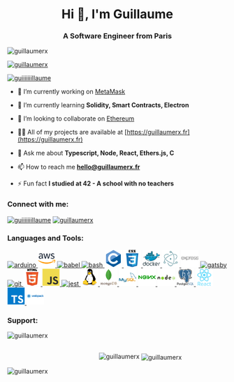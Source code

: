 <h1 align="center">Hi 👋, I'm Guillaume</h1>
<h3 align="center">A Software Engineer from Paris</h3>

<p align="left"> <img src="https://komarev.com/ghpvc/?username=guillaumerx&label=Profile%20views&color=000000&style=flat" alt="guillaumerx" /> </p>

<p align="left"> <a href="https://github.com/ryo-ma/github-profile-trophy"><img src="https://github-profile-trophy.vercel.app/?username=guillaumerx" alt="guillaumerx" /></a> </p>

<p align="left"> <a href="https://twitter.com/guiiiiiiillaume" target="blank"><img src="https://img.shields.io/twitter/follow/guiiiiiiillaume?logo=twitter&style=for-the-badge" alt="guiiiiiiillaume" /></a> </p>

- 🔭 I’m currently working on [MetaMask](https://github.com/MetaMask)

- 🌱 I’m currently learning **Solidity, Smart Contracts, Electron**

- 👯 I’m looking to collaborate on [Ethereum](https://github.com/topics/ethereum)

- 👨‍💻 All of my projects are available at [https://guillaumerx.fr](https://guillaumerx.fr)

- 💬 Ask me about **Typescript, Node, React, Ethers.js, C**

- 📫 How to reach me **hello@guillaumerx.fr**

- ⚡ Fun fact **I studied at 42 - A school with no teachers**

<h3 align="left">Connect with me:</h3>
<p align="left">
<a href="https://twitter.com/guiiiiiiillaume" target="blank"><img align="center" src="https://cdn.jsdelivr.net/npm/simple-icons@3.0.1/icons/twitter.svg" alt="guiiiiiiillaume" height="30" width="40" /></a>
<a href="https://linkedin.com/in/guillaumerx" target="blank"><img align="center" src="https://cdn.jsdelivr.net/npm/simple-icons@3.0.1/icons/linkedin.svg" alt="guillaumerx" height="30" width="40" /></a>
</p>

<h3 align="left">Languages and Tools:</h3>
<p align="left"> <a href="https://www.arduino.cc/" target="_blank"> <img src="https://cdn.worldvectorlogo.com/logos/arduino-1.svg" alt="arduino" width="40" height="40"/> </a> <a href="https://aws.amazon.com" target="_blank"> <img src="https://raw.githubusercontent.com/devicons/devicon/master/icons/amazonwebservices/amazonwebservices-original-wordmark.svg" alt="aws" width="40" height="40"/> </a> <a href="https://babeljs.io/" target="_blank"> <img src="https://www.vectorlogo.zone/logos/babeljs/babeljs-icon.svg" alt="babel" width="40" height="40"/> </a> <a href="https://www.gnu.org/software/bash/" target="_blank"> <img src="https://www.vectorlogo.zone/logos/gnu_bash/gnu_bash-icon.svg" alt="bash" width="40" height="40"/> </a> <a href="https://www.cprogramming.com/" target="_blank"> <img src="https://raw.githubusercontent.com/devicons/devicon/master/icons/c/c-original.svg" alt="c" width="40" height="40"/> </a> <a href="https://www.w3schools.com/css/" target="_blank"> <img src="https://raw.githubusercontent.com/devicons/devicon/master/icons/css3/css3-original-wordmark.svg" alt="css3" width="40" height="40"/> </a> <a href="https://www.docker.com/" target="_blank"> <img src="https://raw.githubusercontent.com/devicons/devicon/master/icons/docker/docker-original-wordmark.svg" alt="docker" width="40" height="40"/> </a> <a href="https://www.electronjs.org" target="_blank"> <img src="https://raw.githubusercontent.com/devicons/devicon/master/icons/electron/electron-original.svg" alt="electron" width="40" height="40"/> </a> <a href="https://expressjs.com" target="_blank"> <img src="https://raw.githubusercontent.com/devicons/devicon/master/icons/express/express-original-wordmark.svg" alt="express" width="40" height="40"/> </a> <a href="https://www.gatsbyjs.com/" target="_blank"> <img src="https://www.vectorlogo.zone/logos/gatsbyjs/gatsbyjs-icon.svg" alt="gatsby" width="40" height="40"/> </a> <a href="https://git-scm.com/" target="_blank"> <img src="https://www.vectorlogo.zone/logos/git-scm/git-scm-icon.svg" alt="git" width="40" height="40"/> </a> <a href="https://www.w3.org/html/" target="_blank"> <img src="https://raw.githubusercontent.com/devicons/devicon/master/icons/html5/html5-original-wordmark.svg" alt="html5" width="40" height="40"/> </a> <a href="https://developer.mozilla.org/en-US/docs/Web/JavaScript" target="_blank"> <img src="https://raw.githubusercontent.com/devicons/devicon/master/icons/javascript/javascript-original.svg" alt="javascript" width="40" height="40"/> </a> <a href="https://jestjs.io" target="_blank"> <img src="https://www.vectorlogo.zone/logos/jestjsio/jestjsio-icon.svg" alt="jest" width="40" height="40"/> </a> <a href="https://www.linux.org/" target="_blank"> <img src="https://raw.githubusercontent.com/devicons/devicon/master/icons/linux/linux-original.svg" alt="linux" width="40" height="40"/> </a> <a href="https://www.mongodb.com/" target="_blank"> <img src="https://raw.githubusercontent.com/devicons/devicon/master/icons/mongodb/mongodb-original-wordmark.svg" alt="mongodb" width="40" height="40"/> </a> <a href="https://www.mysql.com/" target="_blank"> <img src="https://raw.githubusercontent.com/devicons/devicon/master/icons/mysql/mysql-original-wordmark.svg" alt="mysql" width="40" height="40"/> </a> <a href="https://www.nginx.com" target="_blank"> <img src="https://raw.githubusercontent.com/devicons/devicon/master/icons/nginx/nginx-original.svg" alt="nginx" width="40" height="40"/> </a> <a href="https://nodejs.org" target="_blank"> <img src="https://raw.githubusercontent.com/devicons/devicon/master/icons/nodejs/nodejs-original-wordmark.svg" alt="nodejs" width="40" height="40"/> </a> <a href="https://www.postgresql.org" target="_blank"> <img src="https://raw.githubusercontent.com/devicons/devicon/master/icons/postgresql/postgresql-original-wordmark.svg" alt="postgresql" width="40" height="40"/> </a> <a href="https://reactjs.org/" target="_blank"> <img src="https://raw.githubusercontent.com/devicons/devicon/master/icons/react/react-original-wordmark.svg" alt="react" width="40" height="40"/> </a> <a href="https://www.typescriptlang.org/" target="_blank"> <img src="https://raw.githubusercontent.com/devicons/devicon/master/icons/typescript/typescript-original.svg" alt="typescript" width="40" height="40"/> </a> <a href="https://webpack.js.org" target="_blank"> <img src="https://raw.githubusercontent.com/devicons/devicon/d00d0969292a6569d45b06d3f350f463a0107b0d/icons/webpack/webpack-original-wordmark.svg" alt="webpack" width="40" height="40"/> </a> </p>

<h3 align="left">Support:</h3>
<p><a href="https://www.buymeacoffee.com/guillaumerx"> <img align="left" src="https://cdn.buymeacoffee.com/buttons/v2/default-yellow.png" height="50" width="210" alt="guillaumerx" /></a></p><br><br>

<p><img align="left" src="https://github-readme-stats.vercel.app/api/top-langs?username=guillaumerx&show_icons=true&locale=en&layout=compact" alt="guillaumerx" /></p>

<p>&nbsp;<img align="center" src="https://github-readme-stats.vercel.app/api?username=guillaumerx&show_icons=true&theme=dark&locale=en" alt="guillaumerx" /></p>

<p><img align="center" src="https://github-readme-streak-stats.herokuapp.com/?user=guillaumerx&theme=dark" alt="guillaumerx" /></p>
